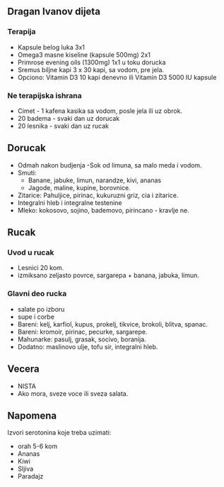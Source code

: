 
## Dragan Ivanov dijeta

### Terapija

- Kapsule belog luka 3x1
- Omega3 masne kiseline (kapsule 500mg) 2x1 
- Primrose evening oils (1300mg) 1x1 u toku dorucka
- Sremus biljne kapi 3 x 30 kapi, sa vodom, pre jela.
- Opciono: Vitamin D3 10 kapi denevno ili Vitamin D3 5000 IU kapsule

### Ne terapijska ishrana
- Cimet - 1 kafena kasika sa vodom, posle jela ili uz obrok.
- 20 badema - svaki dan uz dorucak
- 20 lesnika - svaki dan uz rucak


## Dorucak
- Odmah nakon budjenja -Sok od limuna, sa malo meda i vodom.
- Smuti:
    - Banane, jabuke, limun, narandze, kivi, ananas
    - Jagode, maline, kupine, borovnice.
- Zitarice: Pahuljice, pirinac, kukuruzni griz, cia i zitarice.
- Integralni hleb i integralne testenine
- Mleko: kokosovo, sojino, bademovo, pirincano - kravlje ne.

## Rucak

### Uvod u rucak
- Lesnici 20 kom.
- izmiksano zeljasto povrce, sargarepa + banana, jabuka, limun.

### Glavni deo rucka
- salate po izboru
- supe i corbe 
- Bareni: kelj, karfiol, kupus, prokelj, tikvice, brokoli, blitva, spanac.
- Bareni: kromoir, pirinac, pecurke, sargarepe.
- Mahunarke: pasulj, grasak, socivo, boranija.
- Dodatno: maslinovo ulje, tofu sir, integralni hleb.

## Vecera
- NISTA
- Ako mora, sveze voce ili sveza salata.

## Napomena

Izvori serotonina koje treba uzimati:
- orah 5-6 kom
- Ananas
- Kiwi
- Sljiva
- Paradajz

